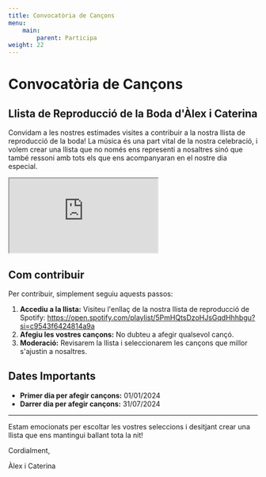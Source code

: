```yaml
---
title: Convocatòria de Cançons
menu:
    main:
        parent: Participa
weight: 22
---
```


# Convocatòria de Cançons

## Llista de Reproducció de la Boda d'Àlex i Caterina

Convidam a les nostres estimades visites a contribuir a la nostra llista de reproducció de la boda! La música és una part vital de la nostra celebració, i volem crear una llista que no només ens representi a nosaltres sinó que també ressoni amb tots els que ens acompanyaran en el nostre dia especial.

<iframe class="iframe-spotify" src="https://open.spotify.com/embed/playlist/5PmHQtsDzoHJsGqdHhhbgu?theme=0" allowfullscreen allow="autoplay; clipboard-write; encrypted-media; fullscreen; picture-in-picture" loading="lazy"></iframe>

## Com contribuir

Per contribuir, simplement seguiu aquests passos:

1. **Accediu a la llista:** Visiteu l'enllaç de la nostra llista de reproducció de Spotify: https://open.spotify.com/playlist/5PmHQtsDzoHJsGqdHhhbgu?si=c9543f6424814a9a
2. **Afegiu les vostres cançons:** No dubteu a afegir qualsevol cançó.
3. **Moderació:** Revisarem la llista i seleccionarem les cançons que millor s'ajustin a nosaltres.


## Dates Importants

- **Primer dia per afegir cançons:** 01/01/2024
- **Darrer dia per afegir cançons:** 31/07/2024


---

Estam emocionats per escoltar les vostres seleccions i desitjant crear una llista que ens mantingui ballant tota la nit!

Cordialment,

Àlex i Caterina
